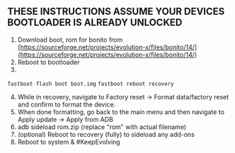 ## THESE INSTRUCTIONS ASSUME YOUR DEVICES BOOTLOADER IS ALREADY UNLOCKED

1. Download boot, rom for bonito from [https://sourceforge.net/projects/evolution-x/files/bonito/14/](https://sourceforge.net/projects/evolution-x/files/bonito/14/)
2. Reboot to bootloader
3.
```fastboot flash boot boot.img```
```fastboot reboot recovery```

4. While in recovery, navigate to Factory reset -> Format data/factory reset and confirm to format the device.
5. When done formatting, go back to the main menu and then navigate to Apply update -> Apply from ADB
6. adb sideload rom.zip (replace "rom" with actual filename)
7. (optional) Reboot to recovery (fully) to sideload any add-ons
8. Reboot to system & #KeepEvolving
